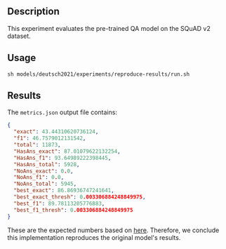 ## Description
This experiment evaluates the pre-trained QA model on the SQuAD v2 dataset.

## Usage
```shell script
sh models/deutsch2021/experiments/reproduce-results/run.sh
``` 

## Results
The `metrics.json` output file contains:
```json
{
  "exact": 43.44310620736124,
  "f1": 46.7579012131542,
  "total": 11873,
  "HasAns_exact": 87.01079622132254,
  "HasAns_f1": 93.64989222398445,
  "HasAns_total": 5928,
  "NoAns_exact": 0.0,
  "NoAns_f1": 0.0,
  "NoAns_total": 5945,
  "best_exact": 86.86936747241641,
  "best_exact_thresh": 0.003306884248849975,
  "best_f1": 89.78113205776883,
  "best_f1_thresh": 0.003306884248849975
}
```
These are the expected numbers based on [here](https://github.com/CogComp/qaeval-experiments/tree/master/models/answering).
Therefore, we conclude this implementation reproduces the original model's results.
